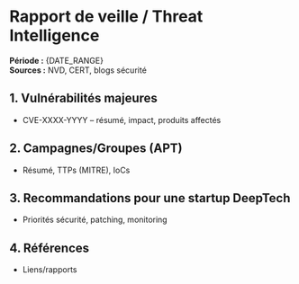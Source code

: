 # Rapport de veille / Threat Intelligence

**Période :** {DATE_RANGE}  
**Sources :** NVD, CERT, blogs sécurité

## 1. Vulnérabilités majeures
- CVE-XXXX-YYYY – résumé, impact, produits affectés

## 2. Campagnes/Groupes (APT)
- Résumé, TTPs (MITRE), IoCs

## 3. Recommandations pour une startup DeepTech
- Priorités sécurité, patching, monitoring

## 4. Références
- Liens/rapports
